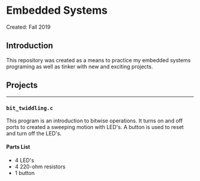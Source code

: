 # Embedded Systems

Created: Fall 2019

## Introduction

This repository was created as a means to practice my embedded systems programing as well as tinker with new and exciting projects.

## Projects

---

### `bit_twiddling.c`

This program is an introduction to bitwise operations. It turns on and off ports to created a sweeping motion with LED's. A button is used to reset and turn off the LED's.

#### Parts List

- 4 LED's
- 4 220-ohm resistors
- 1 button
